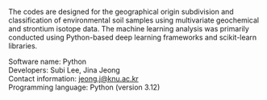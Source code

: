 The codes are designed for the geographical origin subdivision and classification of environmental soil samples using multivariate geochemical and strontium isotope data. The machine learning analysis was primarily conducted using Python-based deep learning frameworks and scikit-learn libraries.

Software name: Python
<br>Developers: Subi Lee, Jina Jeong
<br>Contact information: jeong.j@knu.ac.kr
<br>Programming language: Python (version 3.12)
